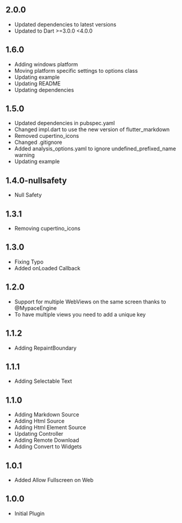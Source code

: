 ## 2.0.0

* Updated dependencies to latest versions
* Updated to Dart >=3.0.0 <4.0.0

## 1.6.0

* Adding windows platform
* Moving platform specific settings to options class
* Updating example
* Updating README
* Updating dependencies

## 1.5.0

* Updated dependencies in pubspec.yaml
* Changed impl.dart to use the new version of flutter_markdown
* Removed cupertino_icons
* Changed .gitignore
* Added analysis_options.yaml to ignore undefined_prefixed_name warning
* Updating example

## 1.4.0-nullsafety

* Null Safety

## 1.3.1

* Removing cupertino_icons

## 1.3.0

* Fixing Typo
* Added onLoaded Callback

## 1.2.0

* Support for multiple WebViews on the same screen
  thanks to @MypaceEngine
* To have multiple views you need to add a unique key

## 1.1.2

* Adding RepaintBoundary

## 1.1.1

* Adding Selectable Text

## 1.1.0

* Adding Markdown Source
* Adding Html Source
* Adding Html Element Source
* Updating Controller
* Adding Remote Download
* Adding Convert to Widgets

## 1.0.1

* Added Allow Fullscreen on Web

## 1.0.0

* Initial Plugin

